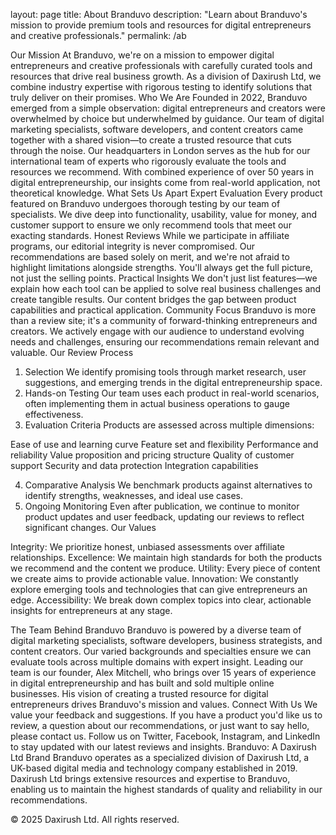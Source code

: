 layout: page
title: About Branduvo
description: "Learn about Branduvo's mission to provide premium tools and resources for digital entrepreneurs and creative professionals."
permalink: /ab

Our Mission
At Branduvo, we're on a mission to empower digital entrepreneurs and creative professionals with carefully curated tools and resources that drive real business growth. As a division of Daxirush Ltd, we combine industry expertise with rigorous testing to identify solutions that truly deliver on their promises.
Who We Are
Founded in 2022, Branduvo emerged from a simple observation: digital entrepreneurs and creators were overwhelmed by choice but underwhelmed by guidance. Our team of digital marketing specialists, software developers, and content creators came together with a shared vision—to create a trusted resource that cuts through the noise.
Our headquarters in London serves as the hub for our international team of experts who rigorously evaluate the tools and resources we recommend. With combined experience of over 50 years in digital entrepreneurship, our insights come from real-world application, not theoretical knowledge.
What Sets Us Apart
Expert Evaluation
Every product featured on Branduvo undergoes thorough testing by our team of specialists. We dive deep into functionality, usability, value for money, and customer support to ensure we only recommend tools that meet our exacting standards.
Honest Reviews
While we participate in affiliate programs, our editorial integrity is never compromised. Our recommendations are based solely on merit, and we're not afraid to highlight limitations alongside strengths. You'll always get the full picture, not just the selling points.
Practical Insights
We don't just list features—we explain how each tool can be applied to solve real business challenges and create tangible results. Our content bridges the gap between product capabilities and practical application.
Community Focus
Branduvo is more than a review site; it's a community of forward-thinking entrepreneurs and creators. We actively engage with our audience to understand evolving needs and challenges, ensuring our recommendations remain relevant and valuable.
Our Review Process
1. Selection
We identify promising tools through market research, user suggestions, and emerging trends in the digital entrepreneurship space.
2. Hands-on Testing
Our team uses each product in real-world scenarios, often implementing them in actual business operations to gauge effectiveness.
3. Evaluation Criteria
Products are assessed across multiple dimensions:

Ease of use and learning curve
Feature set and flexibility
Performance and reliability
Value proposition and pricing structure
Quality of customer support
Security and data protection
Integration capabilities

4. Comparative Analysis
We benchmark products against alternatives to identify strengths, weaknesses, and ideal use cases.
5. Ongoing Monitoring
Even after publication, we continue to monitor product updates and user feedback, updating our reviews to reflect significant changes.
Our Values

Integrity: We prioritize honest, unbiased assessments over affiliate relationships.
Excellence: We maintain high standards for both the products we recommend and the content we produce.
Utility: Every piece of content we create aims to provide actionable value.
Innovation: We constantly explore emerging tools and technologies that can give entrepreneurs an edge.
Accessibility: We break down complex topics into clear, actionable insights for entrepreneurs at any stage.

The Team Behind Branduvo
Branduvo is powered by a diverse team of digital marketing specialists, software developers, business strategists, and content creators. Our varied backgrounds and specialties ensure we can evaluate tools across multiple domains with expert insight.
Leading our team is our founder, Alex Mitchell, who brings over 15 years of experience in digital entrepreneurship and has built and sold multiple online businesses. His vision of creating a trusted resource for digital entrepreneurs drives Branduvo's mission and values.
Connect With Us
We value your feedback and suggestions. If you have a product you'd like us to review, a question about our recommendations, or just want to say hello, please contact us.
Follow us on Twitter, Facebook, Instagram, and LinkedIn to stay updated with our latest reviews and insights.
Branduvo: A Daxirush Ltd Brand
Branduvo operates as a specialized division of Daxirush Ltd, a UK-based digital media and technology company established in 2019. Daxirush Ltd brings extensive resources and expertise to Branduvo, enabling us to maintain the highest standards of quality and reliability in our recommendations.

© 2025 Daxirush Ltd. All rights reserved.